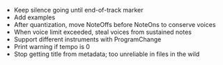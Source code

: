 * Keep silence going until end-of-track marker
* Add examples
* After quantization, move NoteOffs before NoteOns to conserve voices
* When voice limit exceeded, steal voices from sustained notes
* Support different instruments with ProgramChange
* Print warning if tempo is 0
* Stop getting title from metadata; too unreliable in files in the wild
